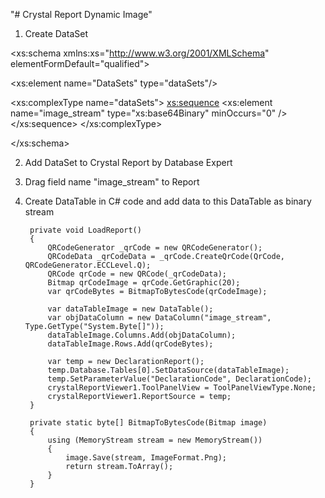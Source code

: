 ﻿"# Crystal Report Dynamic Image" 
1. Create DataSet

<?xml version="1.0" encoding="UTF-8"?>
<xs:schema xmlns:xs="http://www.w3.org/2001/XMLSchema" elementFormDefault="qualified">

  <xs:element name="DataSets" type="dataSets"/>

  <xs:complexType name="dataSets">
    <xs:sequence>
      <xs:element name="image_stream" type="xs:base64Binary" minOccurs="0" />
    </xs:sequence>
  </xs:complexType>

</xs:schema>  

2. Add DataSet to Crystal Report by Database Expert
3. Drag field name "image_stream" to Report
4. Create DataTable in C# code and add data to this DataTable as binary stream


        private void LoadReport()
        {
            QRCodeGenerator _qrCode = new QRCodeGenerator();
            QRCodeData _qrCodeData = _qrCode.CreateQrCode(QrCode, QRCodeGenerator.ECCLevel.Q);
            QRCode qrCode = new QRCode(_qrCodeData);
            Bitmap qrCodeImage = qrCode.GetGraphic(20);
            var qrCodeBytes = BitmapToBytesCode(qrCodeImage);

            var dataTableImage = new DataTable();
            var objDataColumn = new DataColumn("image_stream", Type.GetType("System.Byte[]"));
            dataTableImage.Columns.Add(objDataColumn);
            dataTableImage.Rows.Add(qrCodeBytes);

            var temp = new DeclarationReport();
            temp.Database.Tables[0].SetDataSource(dataTableImage);
            temp.SetParameterValue("DeclarationCode", DeclarationCode);
            crystalReportViewer1.ToolPanelView = ToolPanelViewType.None;
            crystalReportViewer1.ReportSource = temp;
        }

        private static byte[] BitmapToBytesCode(Bitmap image)
        {
            using (MemoryStream stream = new MemoryStream())
            {
                image.Save(stream, ImageFormat.Png);
                return stream.ToArray();
            }
        }


